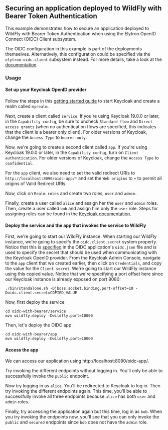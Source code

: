 ## Securing an application deployed to WildFly with Bearer Token Authentication

This example demonstrates how to secure an application deployed to WildFly with Bearer Token
Authentication when using the Elytron OpenID Connect (OIDC) Client subsystem.

The OIDC configuration in this example is part of the deployments themselves. Alternatively,
this configuration could be specified via the `elytron-oidc-client` subsystem instead.
For more details, take a look at the [documentation](https://docs.wildfly.org/26.1/Admin_Guide.html#Elytron_OIDC_Client).


### Usage

#### Set up your Keycloak OpenID provider

Follow the steps in this [getting started guide](https://www.keycloak.org/getting-started/getting-started-docker)
to start Keycloak and create a realm called `myrealm`.

Next, create a client called `service`. If you're using Keycloak 19.0.0 or later, in the `Capability config`, be sure to uncheck `Standard flow`
and `Direct access grants` (when no authentication flows are specified, this indicates that the client is a bearer only client). For older
versions of Keycloak, change the `Access Type` to `bearer-only`.

Now, we're going to create a second client called `app`. If you're using Keycloak 19.0.0 or later, in the `Capability config`,
turn on `Client authentication`. For older versions of Keycloak, change the `Access Type` to `confidential`.

For the `app` client, we also need to set the valid redirect URIs to `http://localhost:8090/oidc-app/*` and set the
`Web origins` to `+` to permit all origins of Valid Redirect URIs.

Now, click on `Realm roles` and create two roles, `user` and `admin`.

Finally, create a user called `alice` and assign her the `user` and `admin` roles. Then, create a user called `bob`
and assign him only the `user` role. Steps for assigning roles can be found in the [Keycloak documentation](https://www.keycloak.org/docs/latest/server_admin/#proc-assigning-role-mappings_server_administration_guide).

#### Deploy the service and the app that invokes the service to WildFly

First, we're going to start our WildFly instance. When starting our WildFly instance, we're going to specify the `oidc.client.secret` system
property. Notice that this is [specified](https://github.com/wildfly-security-incubator/elytron-examples/blob/master/oidc-with-bearer/app/src/main/webapp/WEB-INF/oidc.json)
in the OIDC application's `oidc.json` file and is used to specify the secret that should be used when communicating with the Keycloak OpenID provider.
From the Keycloak Admin Console, navigate to the `app` client that we created earlier, then click on `Credentials`, and copy
the value for the `Client secret`. We're going to start our WildFly instance using this copied value. Notice that we're
specifying a port offset here since our Keycloak instance is already exposed on port 8080:

```
./bin/standalone.sh -Djboss.socket.binding.port-offset=10 -Doidc.client.secret=COPIED_VALUE
```

Now, first deploy the service

```
cd oidc-with-bearer/service
mvn wildfly:deploy -Dwildfly.port=10000
```

Then, let's deploy the OIDC app:

```
cd oidc-with-bearer/app
mvn wildfly:deploy -Dwildfly.port=10000
```

#### Access the app

We can access our application using http://localhost:8090/oidc-app/.

Try invoking the different endpoints without logging in. You'll only be able to successfully invoke
the `public` endpoint.

Now try logging in as `alice`. You'll be redirected to Keycloak to log in. Then try invoking
the different endpoints again. This time, you'll be able to successfully invoke all three endpoints
because `alice` has both `user` and `admin` roles.

Finally, try accessing the application again but this time, log in as `bob`. When you try invoking
the endpoints now, you'll see that you can only invoke the `public` and `secured` endpoints
since `bob` does not have the `admin` role.
